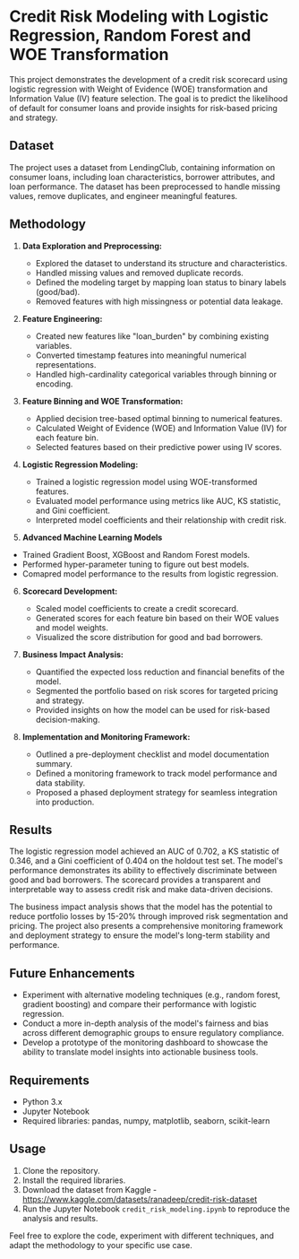 # Credit Risk Modeling with Logistic Regression, Random Forest and WOE Transformation

This project demonstrates the development of a credit risk scorecard using logistic regression with Weight of Evidence (WOE) transformation and Information Value (IV) feature selection. The goal is to predict the likelihood of default for consumer loans and provide insights for risk-based pricing and strategy.

## Dataset

The project uses a dataset from LendingClub, containing information on consumer loans, including loan characteristics, borrower attributes, and loan performance. The dataset has been preprocessed to handle missing values, remove duplicates, and engineer meaningful features.

## Methodology

1. **Data Exploration and Preprocessing:**
   - Explored the dataset to understand its structure and characteristics.
   - Handled missing values and removed duplicate records.
   - Defined the modeling target by mapping loan status to binary labels (good/bad).
   - Removed features with high missingness or potential data leakage.

2. **Feature Engineering:**
   - Created new features like "loan_burden" by combining existing variables.
   - Converted timestamp features into meaningful numerical representations.
   - Handled high-cardinality categorical variables through binning or encoding.

3. **Feature Binning and WOE Transformation:**
   - Applied decision tree-based optimal binning to numerical features.
   - Calculated Weight of Evidence (WOE) and Information Value (IV) for each feature bin.
   - Selected features based on their predictive power using IV scores.

4. **Logistic Regression Modeling:**
   - Trained a logistic regression model using WOE-transformed features.
   - Evaluated model performance using metrics like AUC, KS statistic, and Gini coefficient.
   - Interpreted model coefficients and their relationship with credit risk.

5. **Advanced Machine Learning Models**
 - Trained Gradient Boost, XGBoost and Random Forest models.
 - Performed hyper-parameter tuning to figure out best models.
 - Comapred model performance to the results from logistic regression.
 
6. **Scorecard Development:**
   - Scaled model coefficients to create a credit scorecard.
   - Generated scores for each feature bin based on their WOE values and model weights.
   - Visualized the score distribution for good and bad borrowers.

7. **Business Impact Analysis:**
   - Quantified the expected loss reduction and financial benefits of the model.
   - Segmented the portfolio based on risk scores for targeted pricing and strategy.
   - Provided insights on how the model can be used for risk-based decision-making.

8. **Implementation and Monitoring Framework:**
   - Outlined a pre-deployment checklist and model documentation summary.
   - Defined a monitoring framework to track model performance and data stability.
   - Proposed a phased deployment strategy for seamless integration into production.

## Results

The logistic regression model achieved an AUC of 0.702, a KS statistic of 0.346, and a Gini coefficient of 0.404 on the holdout test set. The model's performance demonstrates its ability to effectively discriminate between good and bad borrowers. The scorecard provides a transparent and interpretable way to assess credit risk and make data-driven decisions.

The business impact analysis shows that the model has the potential to reduce portfolio losses by 15-20% through improved risk segmentation and pricing. The project also presents a comprehensive monitoring framework and deployment strategy to ensure the model's long-term stability and performance.

## Future Enhancements

- Experiment with alternative modeling techniques (e.g., random forest, gradient boosting) and compare their performance with logistic regression.
- Conduct a more in-depth analysis of the model's fairness and bias across different demographic groups to ensure regulatory compliance.
- Develop a prototype of the monitoring dashboard to showcase the ability to translate model insights into actionable business tools.

## Requirements

- Python 3.x
- Jupyter Notebook
- Required libraries: pandas, numpy, matplotlib, seaborn, scikit-learn

## Usage

1. Clone the repository.
2. Install the required libraries.
3. Download the dataset from Kaggle - https://www.kaggle.com/datasets/ranadeep/credit-risk-dataset
4. Run the Jupyter Notebook `credit_risk_modeling.ipynb` to reproduce the analysis and results.

Feel free to explore the code, experiment with different techniques, and adapt the methodology to your specific use case.

